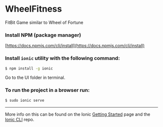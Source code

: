 # WheelFitness
FitBit Game similar to Wheel of Fortune

### Install NPM (package manager)

[https://docs.npmjs.com/cli/install](https://docs.npmjs.com/cli/install)


### Install `ionic` utility with the following command:

```bash
$ npm install -g ionic
```

Go to the UI folder in terminal.


### To run the project in a browser run:

```bash
$ sudo ionic serve
```

----
More info on this can be found on the Ionic [Getting Started](http://ionicframework.com/getting-started) page and the [Ionic CLI](https://github.com/driftyco/ionic-cli) repo.